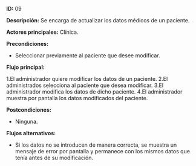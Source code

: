 **ID:** 09

**Descripción:** Se encarga de actualizar los datos médicos de un paciente.

**Actores principales:** Clínica.

**Precondiciones:**

* Seleccionar previamente al paciente que desee modificar.

**Flujo principal:**

1.El administrador quiere modificar los datos de un paciente.
2.El administrados selecciona al paciente que desea modificar.
3.El administrador modifica los datos de dicho paciente.
4.El administrador muestra por pantalla los datos modificados del paciente.

**Postcondiciones:**

* Ninguna.

**Flujos alternativos:**

* Si los datos no se introducen de manera correcta, se muestra un mensaje de error por pantalla y permanece con los mismos datos que tenía antes de su modificación.

